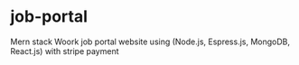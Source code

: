 # job-portal
 Mern stack Woork job portal website using (Node.js, Espress.js, MongoDB, React.js) with stripe payment

